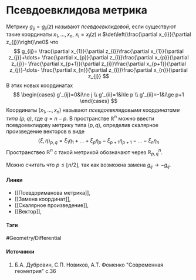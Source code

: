 # Псевдоевклидова метрика
Метрику $g_{ij}=g_{ji}(z)$ называют *псевдоевклидовой*, если существуют такие координаты $x_{1},\dots,x_{n}$, $x_{i}=x_{i}(z)$ и $\det\left(\frac{\partial x_{i}}{\partial z_{j}}\right)\ne0$ что
$$
g_{ij}=
\frac{\partial x_{1}}{\partial z_{i}}\frac{\partial x_{1}}{\partial z_{j}}+\dots+
\frac{\partial x_{p}}{\partial z_{i}}\frac{\partial x_{p}}{\partial z_{j}}-
\frac{\partial x_{p+1}}{\partial z_{i}}\frac{\partial x_{p+1}}{\partial z_{j}}-\dots-
\frac{\partial x_{n}}{\partial z_{i}}\frac{\partial x_{n}}{\partial z_{j}}
$$
В этих новых координатах 
$$
\begin{cases}
g'_{ij}=0&i\ne j \\
g'_{ii}=1&i\le p \\
g'_{ii}=-1&i\ge p+1
\end{cases}
$$
Координаты $(x_{1},\dots,x_{n})$ называют *псевдоевклидовыми координатами типа $(p,q)$*, где $q=n-p$. В пространстве $\mathbb{R}^{n}$ можно ввести псевдоевклидову метрику типа $(p,q)$, определив скалярное произведение векторов в виде 
$$
\langle\xi,\eta\rangle_{p,q}=\xi_{1}\eta_{1}+\dots+\xi_{p}\eta_{p}-\xi_{p+1}\eta_{p+1}-\dots-\xi_{n}\eta_{n}
$$
Пространствео $\mathbb{R}^{n}$ с такой метрикой обозначают через $\mathbb{R}_{p,q}^{n}$.

Можно считать что $p\le\lfloor{n/2}\rfloor$, так как возможна замена $g_{ij}\to-g_{ij}$.
#### Линки
- [[Псевдориманова метрика]],
- [[Замена координат]],
- [[Скалярное произведение]],
- [[Вектор]],
#### Тэги
 #Geometry/Differential 
#### Источники
1. Б.А. Дубровин, С.П. Новиков, А.Т. Фоменко "Современная геометрия" с.36
